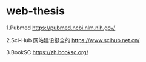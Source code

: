 # web-thesis
1.Pubmed
https://pubmed.ncbi.nlm.nih.gov/ 

2.Sci-Hub  网站建设挺全的
https://www.scihub.net.cn/

3.BookSC
https://zh.booksc.org/

